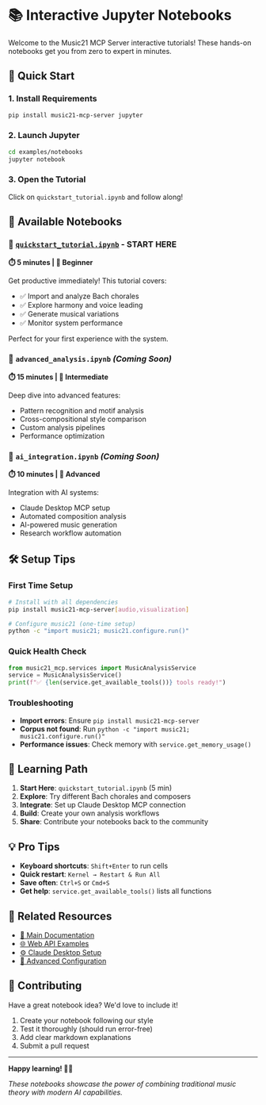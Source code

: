 # 📚 Interactive Jupyter Notebooks

Welcome to the Music21 MCP Server interactive tutorials! These hands-on notebooks get you from zero to expert in minutes.

## 🚀 Quick Start

### 1. Install Requirements
```bash
pip install music21-mcp-server jupyter
```

### 2. Launch Jupyter
```bash
cd examples/notebooks
jupyter notebook
```

### 3. Open the Tutorial
Click on `quickstart_tutorial.ipynb` and follow along!

## 📖 Available Notebooks

### 🎵 [`quickstart_tutorial.ipynb`](./quickstart_tutorial.ipynb) - **START HERE**
**⏱️ 5 minutes | 🎯 Beginner**

Get productive immediately! This tutorial covers:
- ✅ Import and analyze Bach chorales
- ✅ Explore harmony and voice leading  
- ✅ Generate musical variations
- ✅ Monitor system performance

Perfect for your first experience with the system.

### 🎼 `advanced_analysis.ipynb` *(Coming Soon)*
**⏱️ 15 minutes | 🎯 Intermediate**

Deep dive into advanced features:
- Pattern recognition and motif analysis
- Cross-compositional style comparison
- Custom analysis pipelines
- Performance optimization

### 🤖 `ai_integration.ipynb` *(Coming Soon)*
**⏱️ 10 minutes | 🎯 Advanced**

Integration with AI systems:
- Claude Desktop MCP setup
- Automated composition analysis
- AI-powered music generation
- Research workflow automation

## 🛠️ Setup Tips

### First Time Setup
```bash
# Install with all dependencies
pip install music21-mcp-server[audio,visualization]

# Configure music21 (one-time setup)
python -c "import music21; music21.configure.run()"
```

### Quick Health Check
```python
from music21_mcp.services import MusicAnalysisService
service = MusicAnalysisService()
print(f"✅ {len(service.get_available_tools())} tools ready!")
```

### Troubleshooting
- **Import errors**: Ensure `pip install music21-mcp-server`
- **Corpus not found**: Run `python -c "import music21; music21.configure.run()"`
- **Performance issues**: Check memory with `service.get_memory_usage()`

## 🎯 Learning Path

1. **Start Here**: `quickstart_tutorial.ipynb` (5 min)
2. **Explore**: Try different Bach chorales and composers
3. **Integrate**: Set up Claude Desktop MCP connection
4. **Build**: Create your own analysis workflows
5. **Share**: Contribute your notebooks back to the community

## 💡 Pro Tips

- **Keyboard shortcuts**: `Shift+Enter` to run cells
- **Quick restart**: `Kernel → Restart & Run All`
- **Save often**: `Ctrl+S` or `Cmd+S`
- **Get help**: `service.get_available_tools()` lists all functions

## 🔗 Related Resources

- [📖 Main Documentation](../../docs/)
- [🌐 Web API Examples](../web_integration/)
- [⚙️ Claude Desktop Setup](../claude_desktop_setup.md)
- [🔧 Advanced Configuration](../../docs/guides/)

## 🤝 Contributing

Have a great notebook idea? We'd love to include it!

1. Create your notebook following our style
2. Test it thoroughly (should run error-free)
3. Add clear markdown explanations
4. Submit a pull request

---

**Happy learning! 🎵✨**

*These notebooks showcase the power of combining traditional music theory with modern AI capabilities.*